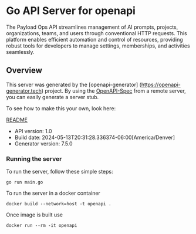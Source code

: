 # Go API Server for openapi

The Payload Ops API streamlines management of AI prompts, projects, organizations, teams, and users through conventional HTTP requests. This platform enables efficient automation and control of resources, providing robust tools for developers to manage settings, memberships, and activities seamlessly.

## Overview
This server was generated by the [openapi-generator]
(https://openapi-generator.tech) project.
By using the [OpenAPI-Spec](https://github.com/OAI/OpenAPI-Specification) from a remote server, you can easily generate a server stub.

To see how to make this your own, look here:

[README](https://openapi-generator.tech)

- API version: 1.0
- Build date: 2024-05-13T20:31:28.336374-06:00[America/Denver]
- Generator version: 7.5.0


### Running the server
To run the server, follow these simple steps:

```
go run main.go
```

To run the server in a docker container
```
docker build --network=host -t openapi .
```

Once image is built use
```
docker run --rm -it openapi
```
